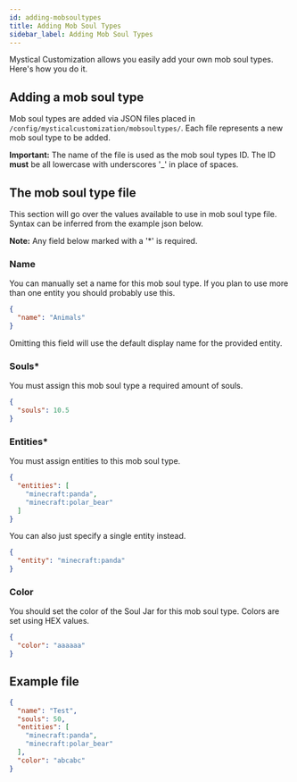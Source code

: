 ```yaml
---
id: adding-mobsoultypes
title: Adding Mob Soul Types
sidebar_label: Adding Mob Soul Types
---
```


Mystical Customization allows you easily add your own mob soul types. Here's how you do it.

## Adding a mob soul type
Mob soul types are added via JSON files placed in `/config/mysticalcustomization/mobsoultypes/`. Each file represents a new mob soul type to be added.

**Important:** The name of the file is used as the mob soul types ID. The ID **must** be all lowercase with underscores '_' in place of spaces.

## The mob soul type file
This section will go over the values available to use in mob soul type file. Syntax can be inferred from the example json below.

**Note:** Any field below marked with a '*' is required.

### Name
You can manually set a name for this mob soul type. If you plan to use more than one entity you should probably use this.
```json
{
  "name": "Animals"
}
```
Omitting this field will use the default display name for the provided entity.

### Souls*
You must assign this mob soul type a required amount of souls.
```json
{
  "souls": 10.5
}
```

### Entities*
You must assign entities to this mob soul type.
```json
{
  "entities": [
    "minecraft:panda",
    "minecraft:polar_bear"
  ]
}
```
You can also just specify a single entity instead.
```json
{
  "entity": "minecraft:panda"
}
```

### Color
You should set the color of the Soul Jar for this mob soul type. Colors are set using HEX values.
```json
{
  "color": "aaaaaa" 
}
```

## Example file
```json
{
  "name": "Test",
  "souls": 50,
  "entities": [
    "minecraft:panda",
    "minecraft:polar_bear"
  ],
  "color": "abcabc"
}
```